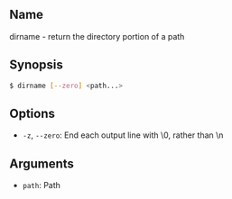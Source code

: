 ## Name

dirname - return the directory portion of a path

## Synopsis

```sh
$ dirname [--zero] <path...>
```

## Options

* `-z`, `--zero`: End each output line with \0, rather than \n

## Arguments

* `path`: Path

